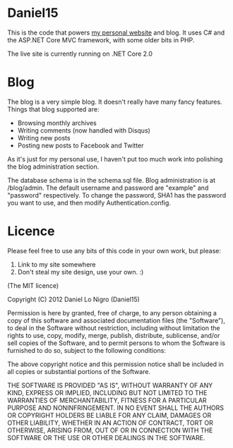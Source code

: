 ﻿Daniel15
========

This is the code that powers [my personal website](https://dan.cx/) and blog. It uses C# and the ASP.NET Core MVC framework, with some older bits in PHP.

The live site is currently running on .NET Core 2.0

Blog
====
The blog is a very simple blog. It doesn't really have many fancy features. Things that blog
supported are:

 - Browsing monthly archives
 - Writing comments (now handled with Disqus)
 - Writing new posts
 - Posting new posts to Facebook and Twitter
   
As it's just for my personal use, I haven't put too much work into polishing the blog administration
section. 

The database schema is in the schema.sql file. Blog administration is at /blog/admin. The default 
username and password are "example" and "password" respectively. To change the password, SHA1 has the
password you want to use, and then modify Authentication.config.

Licence
=======
Please feel free to use any bits of this code in your own work, but please:

1. Link to my site somewhere
2. Don't steal my site design, use your own. :)

(The MIT licence)

Copyright (C) 2012 Daniel Lo Nigro (Daniel15)

Permission is here by granted, free of charge, to any person obtaining a copy of
this software and associated documentation files (the "Software"), to deal in
the Software without restriction, including without limitation the rights to
use, copy, modify, merge, publish, distribute, sublicense, and/or sell copies
of the Software, and to permit persons to whom the Software is furnished to do
so, subject to the following conditions:

The above copyright notice and this permission notice shall be included in all
copies or substantial portions of the Software.

THE SOFTWARE IS PROVIDED "AS IS", WITHOUT WARRANTY OF ANY KIND, EXPRESS OR
IMPLIED, INCLUDING BUT NOT LIMITED TO THE WARRANTIES OF MERCHANTABILITY,
FITNESS FOR A PARTICULAR PURPOSE AND NONINFRINGEMENT. IN NO EVENT SHALL THE
AUTHORS OR COPYRIGHT HOLDERS BE LIABLE FOR ANY CLAIM, DAMAGES OR OTHER
LIABILITY, WHETHER IN AN ACTION OF CONTRACT, TORT OR OTHERWISE, ARISING FROM,
OUT OF OR IN CONNECTION WITH THE SOFTWARE OR THE USE OR OTHER DEALINGS IN THE
SOFTWARE.
